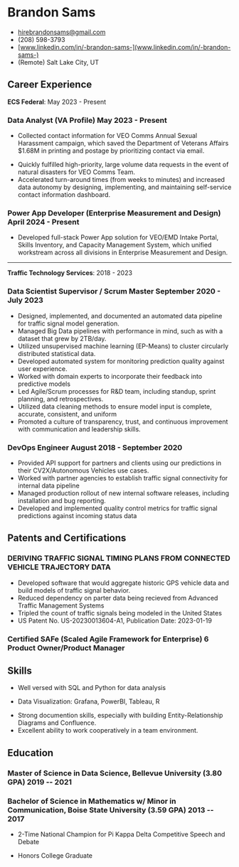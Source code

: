 <!-- The (first) h1 will be used as the <title> of the HTML page -->
# Brandon Sams

<!-- The unordered list immediately after the h1 will be formatted on a single line. It is intended to be used for contact details -->
<!-- - <brandon.sams@ecstech.com> -->
- <hirebrandonsams@gmail.com>
- (208) 598-3793
- [www.linkedin.com/in/-brandon-sams-](www.linkedin.com/in/-brandon-sams-)
- (Remote) Salt Lake City, UT
<!-- - [brandonsams.github.io](https://brandonsams.github.io/) -->

<!-- The paragraph after the h1 and ul and before the first h2 is optional. It is intended to be used for a short summary. -->
<!-- Data Analyst with extensive experience in business glossary development, data lineage analysis, and Agile methodologies, skilled in leveraging advanced data tools to deliver actionable insights and improve data quality. -->

## Career Experience

**ECS Federal**: May 2023 - Present

### <span>Data Analyst (VA Profile)</span> <span>May 2023 - Present</span>

- Collected contact information for VEO Comms Annual Sexual Harassment campaign, which saved the Department of Veterans Affairs $1.68M in printing and postage by prioritizing contact via email.
<!-- - Required working with large datasets composed of millions of records. Utilized data cleaning techniques to deduplicate unnecessary records and reach the most veterans possible. -->
<!-- - Facilitated VA Intent to File campaign, informing veterans of their upcoming expiring claims. This was a time-sensitive joint effort with VBA and VEO. Required comparison of contact info between VBA and VA Profile, and comprehensive logic to determine which should be used. -->
- Quickly fulfilled high-priority, large volume data requests in the event of natural disasters for VEO Comms Team.
- Accelerated turn-around times (from weeks to minutes) and increased data autonomy by designing, implementing, and maintaining self-service contact information dashboard.
<!-- - Investigated and tracked data quality issues as visible in Customer Experience Insights -->
<!-- - Exploration, aggregation, and documentation of partner systems that are connected to VA Profile -->
<!-- - Researched partner systems that are connected to VA Profile, and aggregated data into dashboard. Also developed process so that this dataset would continue to be updated as new partners get connected. -->

###  <span>Power App Developer (Enterprise Measurement and Design)</span> <span>April 2024 - Present</span>

- Developed full-stack Power App solution for VEO/EMD Intake Portal, Skills Inventory, and Capacity Management System, which unified workstream across all divisions in Enterprise Measurement and Design.

---

**Traffic Technology Services**: 2018 - 2023

<!-- You have to wrap the "left" and "right" half of these headings in spans by hand -->
### <span>Data Scientist Supervisor / Scrum Master</span> <span>September 2020 - July 2023</span>

- Designed, implemented, and documented an automated data pipeline for traffic signal model generation.
- Managed Big Data pipelines with performance in mind, such as with a dataset that grew by 2TB/day.
- Utilized unsupervised machine learning (EP-Means) to cluster circularly distributed statistical data.
- Developed automated system for monitoring prediction quality against user experience.
- Worked with domain experts to incorporate their feedback into predictive models
- Led Agile/Scrum processes for R&D team, including standup, sprint planning, and retrospectives.
- Utilized data cleaning methods to ensure model input is complete, accurate, consistent, and uniform
- Promoted a culture of transparency, trust, and continuous improvement with communication and leadership skills.

### <span>DevOps Engineer</span> <span>August 2018 - September 2020</span>

- Provided API support for partners and clients using our predictions in their CV2X/Autonomous Vehicles use cases.
- Worked with partner agencies to establish traffic signal connectivity for internal data pipeline
- Managed production rollout of new internal software releases, including installation and bug reporting.
- Developed and implemented quality control metrics for traffic signal predictions against incoming status data
<!-- - Windows Server system administration using PowerShell to manage hundreds of servers at a time -->
<!-- - MySQL database administration, including backups, load distribution, and cloud application configuration -->

<!-- ---

**Nordstrom Distribution Center 89**: 2018
### <span>Seasonal Package Handler</span> <span>June 2018 - August 2018</span>

 - Worked with teammates to unload inbound shipments
 - Prioritized safety in the workplace
 - Efficiently spent time and energy
 - Communicated with other to solve problems
 - Packed outbound orders for customers and retail stores -->

## Patents and Certifications

### DERIVING TRAFFIC SIGNAL TIMING PLANS FROM CONNECTED VEHICLE TRAJECTORY DATA

- Developed software that would aggregate historic GPS vehicle data and build models of traffic signal behavior.
- Reduced dependency on parter data being recieved from Advanced Traffic Management Systems
- Tripled the count of traffic signals being modeled in the United States
- US Patent No. US-20230013604-A1, Publication Date: 2023-01-19

### Certified SAFe (Scaled Agile Framework for Enterprise) 6 Product Owner/Product Manager

## Skills

- Well versed with SQL and Python for data analysis
<!-- - including with libraries and frameworks such as Pandas, Spark, Numpy, and Matplotlib -->
<!-- - Object Oriented and Functional Programming: Python, C# -->
- Data Visualization: Grafana, PowerBI, Tableau, R
<!-- - Scripting: Windows Powershell, Bash, Jupyter Notebooks -->
<!-- - Operating Systems: Confident with software development on/for Linux, Windows, and macOS -->
<!-- - Experienced with the Microsoft Power Platform, including Sharepoint, PowerApps, PowerBI, and Power Automate. -->
<!-- - Strong writing, documentation, and speaking skills. Experienced working with confluence. -->
- Strong documention skills, especially with building Entity-Relationship Diagrams and Confluence.
- Excellent ability to work cooperatively in a team environment.
<!-- - Genuine sense of curiosity to know how things work -->

## Education

### <span>Master of Science in Data Science, Bellevue University (3.80 GPA)</span> <span>2019 -- 2021</span>

<!-- - 3.80 GPA -->

### <span>Bachelor of Science in Mathematics w/ Minor in Communication, Boise State University (3.59 GPA)</span> <span>2013 -- 2017</span>

- 2-Time National Champion for Pi Kappa Delta Competitive Speech and Debate
<!-- - 3.59 GPA -->
- Honors College Graduate
<!-- 
### <span>Valedictorian, Mountain Home Senior High School (4.0 GPA)</span> <span>2009 -- 2013</span> -->

<!-- --- -->
<!-- ---

*References are available upon request.*

-->

<!-- ## Extras
- International Hult Prize Competitor (2017) - Dubai -->

<!-- ## Achievements

- 2-Time National Collegiate Speech and Debate Champion
- International Hult Prize Competitor

--- -->
